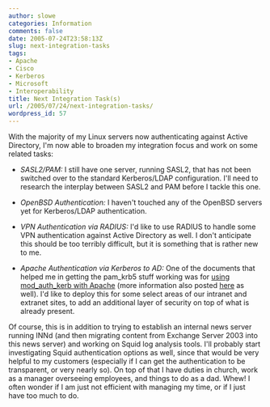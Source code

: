 ```yaml
---
author: slowe
categories: Information
comments: false
date: 2005-07-24T23:58:13Z
slug: next-integration-tasks
tags:
- Apache
- Cisco
- Kerberos
- Microsoft
- Interoperability
title: Next Integration Task(s)
url: /2005/07/24/next-integration-tasks/
wordpress_id: 57
---
```


With the majority of my Linux servers now authenticating against Active Directory, I'm now able to broaden my integration focus and work on some related tasks:

* _SASL2/PAM:_ I still have one server, running SASL2, that has not been switched over to the standard Kerberos/LDAP configuration. I'll need to research the interplay between SASL2 and PAM before I tackle this one.

* _OpenBSD Authentication:_ I haven't touched any of the OpenBSD servers yet for Kerberos/LDAP authentication.

* _VPN Authentication via RADIUS:_ I'd like to use RADIUS to handle some VPN authentication against Active Directory as well. I don't anticipate this should be too terribly difficult, but it is something that is rather new to me.

* _Apache Authentication via Kerberos to AD:_ One of the documents that helped me in getting the pam_krb5 stuff working was for [using mod_auth_kerb with Apache](http://www.grolmsnet.de/kerbtut/) (more information also posted [here](http://sl.mvps.org/docs/LinuxApacheKerberosAD.htm) as well). I'd like to deploy this for some select areas of our intranet and extranet sites, to add an additional layer of security on top of what is already present.

Of course, this is in addition to trying to establish an internal news server running INNd (and then migrating content from Exchange Server 2003 into this news server) and working on Squid log analysis tools. I'll probably start investigating Squid authentication options as well, since that would be very helpful to my customers (especially if I can get the authentication to be transparent, or very nearly so). On top of that I have duties in church, work as a manager overseeing employees, and things to do as a dad. Whew! I often wonder if I am just not efficient with managing my time, or if I just have too much to do.
